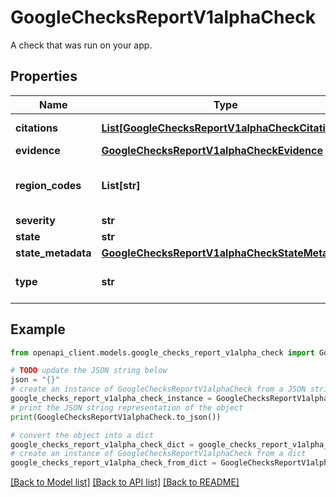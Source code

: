 # GoogleChecksReportV1alphaCheck

A check that was run on your app.

## Properties

Name | Type | Description | Notes
------------ | ------------- | ------------- | -------------
**citations** | [**List[GoogleChecksReportV1alphaCheckCitation]**](GoogleChecksReportV1alphaCheckCitation.md) | Regulations and policies that serve as the legal basis for the check. | [optional] 
**evidence** | [**GoogleChecksReportV1alphaCheckEvidence**](GoogleChecksReportV1alphaCheckEvidence.md) |  | [optional] 
**region_codes** | **List[str]** | Regions that are impacted by the check. For more info, see https://google.aip.dev/143#countries-and-regions. | [optional] 
**severity** | **str** | The urgency or risk level of the check. | [optional] 
**state** | **str** | The result after running the check. | [optional] 
**state_metadata** | [**GoogleChecksReportV1alphaCheckStateMetadata**](GoogleChecksReportV1alphaCheckStateMetadata.md) |  | [optional] 
**type** | **str** | The type of check that was run. A type will only appear once in a report&#39;s list of checks. | [optional] 

## Example

```python
from openapi_client.models.google_checks_report_v1alpha_check import GoogleChecksReportV1alphaCheck

# TODO update the JSON string below
json = "{}"
# create an instance of GoogleChecksReportV1alphaCheck from a JSON string
google_checks_report_v1alpha_check_instance = GoogleChecksReportV1alphaCheck.from_json(json)
# print the JSON string representation of the object
print(GoogleChecksReportV1alphaCheck.to_json())

# convert the object into a dict
google_checks_report_v1alpha_check_dict = google_checks_report_v1alpha_check_instance.to_dict()
# create an instance of GoogleChecksReportV1alphaCheck from a dict
google_checks_report_v1alpha_check_from_dict = GoogleChecksReportV1alphaCheck.from_dict(google_checks_report_v1alpha_check_dict)
```
[[Back to Model list]](../README.md#documentation-for-models) [[Back to API list]](../README.md#documentation-for-api-endpoints) [[Back to README]](../README.md)


